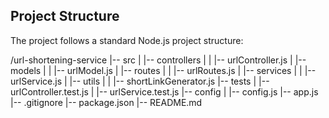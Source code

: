 ## Project Structure

The project follows a standard Node.js project structure:

/url-shortening-service
|-- src
| |-- controllers
| | |-- urlController.js
| |-- models
| | |-- urlModel.js
| |-- routes
| | |-- urlRoutes.js
| |-- services
| | |-- urlService.js
| |-- utils
| | |-- shortLinkGenerator.js
|-- tests
| |-- urlController.test.js
| |-- urlService.test.js
|-- config
| |-- config.js
|-- app.js
|-- .gitignore
|-- package.json
|-- README.md
